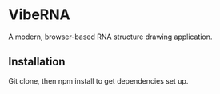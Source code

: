 # VibeRNA

A modern, browser-based RNA structure drawing application.

## Installation

Git clone, then npm install to get dependencies set up.